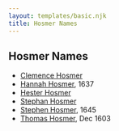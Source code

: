 ```yaml
---
layout: templates/basic.njk
title: Hosmer Names
---
```

## Hosmer Names
- [Clemence Hosmer](/people/3/36338636)
- [Hannah Hosmer](/people/7/74814464), 1637
- [Hester Hosmer](/people/8/80112068)
- [Stephan Hosmer](/people/8/8785716)
- [Stephen Hosmer](/people/5/53717358), 1645
- [Thomas Hosmer](/people/7/70805658), Dec 1603